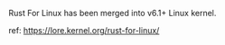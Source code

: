 
Rust For Linux has been merged into v6.1+ Linux kernel.

ref: <https://lore.kernel.org/rust-for-linux/>
